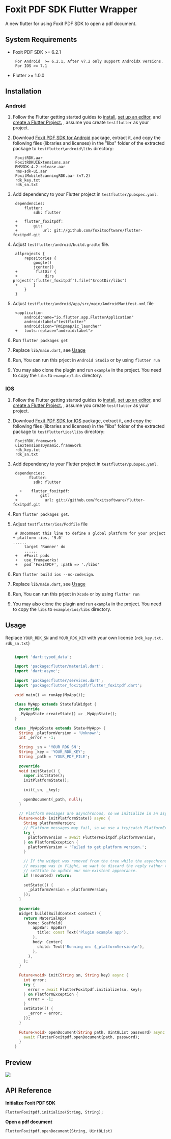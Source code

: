 # Foxit PDF SDK Flutter Wrapper

A new flutter for using Foxit PDF SDK to open a pdf document.

## System Requirements

-  Foxit PDF SDK >= 6.2.1

		For Android  >= 6.2.1, After v7.2 only support AndroidX versions.
		For IOS >= 7.1
    
-  Flutter >= 1.0.0

## Installation

### Android

1. Follow the Flutter getting started guides to [install](https://flutter.io/docs/get-started/install), [set up an editor](https://flutter.io/docs/get-started/editor), and [create a Flutter Project.](https://flutter.io/docs/get-started/test-drive?tab=terminal#create-app) , assume you create `testflutter` as your project.

2. Download [Foxit PDF SDK for Android](https://developers.foxitsoftware.com/pdf-sdk/android/) package, extract it, and copy the following files (libraries and licenses) in the "libs" folder of the extracted package to `testflutter\android\libs` directory:

		FoxitRDK.aar
		FoxitRDKUIExtensions.aar
		RMSSDK-4.2-release.aar
		rms-sdk-ui.aar
		FoxitMobileScanningRDK.aar (v7.2)
		rdk_key.txt
		rdk_sn.txt

3. Add dependency to your Flutter project in `testflutter/pubspec.yaml`. 

		dependencies:
	  		flutter:
	    		sdk: flutter
	
	  	+	flutter_foxitpdf:
	    +  		git:
	    +    		url: git://github.com/foxitsoftware/flutter-foxitpdf.git
	    
4. Adjust `testflutter/android/build.gradle` file.

		allprojects {
		    repositories {
		        google()
		        jcenter()
		+        flatDir {
		+            dirs project(':flutter_foxitpdf').file("$rootDir/libs")
		+       }
		    }
		}

5. Adjust `testflutter/android/app/src/main/AndroidManifest.xml` file

	    <application
	        android:name="io.flutter.app.FlutterApplication"
	        android:label="testflutter"
	        android:icon="@mipmap/ic_launcher"
	    +   tools:replace="android:label">

7. Run `flutter packages get`

8. Replace `lib/main.dart`, see [Usage](#usage)

9. Run, You can run this prject in `Android Studio` or by using `flutter run`

10. You may also clone the plugin and run `example` in the project. You need to copy the `libs` to `example/libs` directory.

### IOS

1. Follow the Flutter getting started guides to [install](https://flutter.io/docs/get-started/install), [set up an editor](https://flutter.io/docs/get-started/editor), and [create a Flutter Project.](https://flutter.io/docs/get-started/test-drive?tab=terminal#create-app) , assume you create `testflutter` as your project.

2. Download [Foxit PDF SDK for IOS](https://developers.foxitsoftware.com/pdf-sdk/ios/) package, extract it, and copy the following files (libraries and licenses) in the "libs" folder of the extracted package to `testflutter\ios\libs` directory:

        FoxitRDK.framework
        uiextensionsDynamic.framework
        rdk_key.txt
        rdk_sn.txt

3. Add dependency to your Flutter project in `testflutter/pubspec.yaml`. 

        dependencies:
              flutter:
                sdk: flutter
    
          +    flutter_foxitpdf:
        +          git:
        +            url: git://github.com/foxitsoftware/flutter-foxitpdf.git
        
4. Run `flutter packages get`.

5. Adjust `testflutter/ios/Podfile` file

        # Uncomment this line to define a global platform for your project
       + platform :ios, '9.0'
       ......  
            target 'Runner' do
            ......
        +   #Foxit pods
        +   use_frameworks!
        +   pod 'FoxitPDF', :path => './libs'

6. Run `flutter build ios --no-codesign`.

7. Replace `lib/main.dart`, see [Usage](#usage)

8. Run, You can run this prject in `Xcode` or by using `flutter run`

9. You may also clone the plugin and run `example` in the project. You need to copy the `libs` to `example/ios/libs` directory.

## <span id="usage">Usage</span>

Replace `YOUR_RDK_SN` and `YOUR_RDK_KEY` with your own license (`rdk_key.txt, rdk_sn.txt`)

```dart

	import 'dart:typed_data';
	
	import 'package:flutter/material.dart';
	import 'dart:async';
	
	import 'package:flutter/services.dart';
	import 'package:flutter_foxitpdf/flutter_foxitpdf.dart';
	
	void main() => runApp(MyApp());
	
	class MyApp extends StatefulWidget {
	  @override
	  _MyAppState createState() => _MyAppState();
	}
	
	class _MyAppState extends State<MyApp> {
	  String _platformVersion = 'Unknown';
	  int _error = -1;
	
	  String _sn = 'YOUR_RDK_SN';
	  String _key = 'YOUR_RDK_KEY';
	  String _path = 'YOUR_PDF_FILE';
	
	  @override
	  void initState() {
	    super.initState();
	    initPlatformState();
	
	    init(_sn, _key);
	
	    openDocument(_path, null);
	  }
	
	  // Platform messages are asynchronous, so we initialize in an async method.
	  Future<void> initPlatformState() async {
	    String platformVersion;
	    // Platform messages may fail, so we use a try/catch PlatformException.
	    try {
	      platformVersion = await FlutterFoxitpdf.platformVersion;
	    } on PlatformException {
	      platformVersion = 'Failed to get platform version.';
	    }
	
	    // If the widget was removed from the tree while the asynchronous platform
	    // message was in flight, we want to discard the reply rather than calling
	    // setState to update our non-existent appearance.
	    if (!mounted) return;
	
	    setState(() {
	      _platformVersion = platformVersion;
	    });
	  }
	
	  @override
	  Widget build(BuildContext context) {
	    return MaterialApp(
	      home: Scaffold(
	        appBar: AppBar(
	          title: const Text('Plugin example app'),
	        ),
	        body: Center(
	          child: Text('Running on: $_platformVersion\n'),
	        ),
	      ),
	    );
	  }
	
	  Future<void> init(String sn, String key) async {
	    int error;
	    try {
	      error = await FlutterFoxitpdf.initialize(sn, key);
	    } on PlatformException {
	      error = -1;
	    }
	    setState(() {
	      _error = error;
	    });
	  }
	
	  Future<void> openDocument(String path, Uint8List password) async {
	    await FlutterFoxitpdf.openDocument(path, password);
	  }
	}
```

## Preview

![](https://i.imgur.com/HhIIRiq.jpg)


## API Reference
**Initialize Foxit PDF SDK**

	FlutterFoxitpdf.initialize(String, String);

**Open a pdf document**

	FlutterFoxitpdf.openDocument(String, Uint8List)
